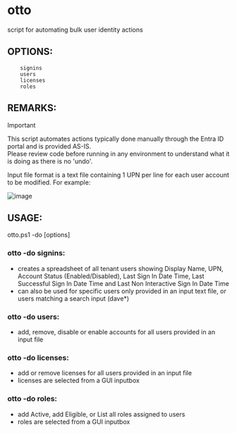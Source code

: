 # otto
script for automating bulk user identity actions

## OPTIONS:
        signins
        users
        licenses
        roles

## REMARKS:

> [!IMPORTANT]
> This script automates actions typically done manually through the Entra ID portal and is provided AS-IS.  
> Please review code before running in any environment to understand what it is doing as there is no 'undo'.

Input file format is a text file containing 1 UPN per line for each user account to be modified. For example:

![image](https://github.com/user-attachments/assets/b65ba1cf-4bd0-45d7-9b59-e1349af86058)

## USAGE:
otto.ps1 -do [options]

### otto -do signins:
- creates a spreadsheet of all tenant users showing Display Name, UPN, Account Status (Enabled/Disabled), Last Sign In Date Time, Last Successful Sign In Date Time and Last Non Interactive Sign In Date Time
- can also be used for specific users only provided in an input text file, or users matching a search input (dave*)

### otto -do users:
- add, remove, disable or enable accounts for all users provided in an input file

### otto -do licenses:
- add or remove licenses for all users provided in an input file
- licenses are selected from a GUI inputbox

### otto -do roles:
- add Active, add Eligible, or List all roles assigned to users
- roles are selected from a GUI inputbox
